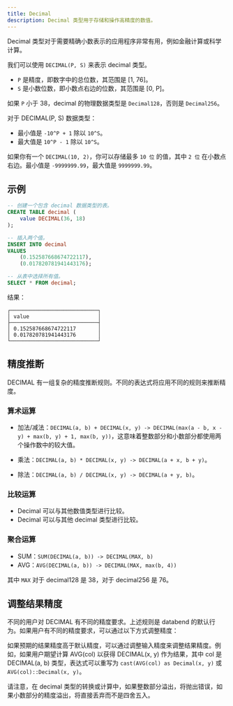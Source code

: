 ```yaml
---
title: Decimal
description: Decimal 类型用于存储和操作高精度的数值。
---
```


Decimal 类型对于需要精确小数表示的应用程序非常有用，例如金融计算或科学计算。

我们可以使用 `DECIMAL(P, S)` 来表示 decimal 类型。

- `P` 是精度，即数字中的总位数，其范围是 [1, 76]。
- `S` 是小数位数，即小数点右边的位数，其范围是 [0, P]。

如果 `P` 小于 38，decimal 的物理数据类型是 `Decimal128`，否则是 `Decimal256`。

对于 DECIMAL(P, S) 数据类型：
* 最小值是 `-10^P + 1` 除以 `10^S`。
* 最大值是 `10^P - 1` 除以 `10^S`。
 
如果你有一个 `DECIMAL(10, 2)`，你可以存储最多 `10 位` 的值，其中 `2 位` 在小数点右边。最小值是 `-9999999.99`，最大值是 `9999999.99`。

## 示例

```sql
-- 创建一个包含 decimal 数据类型的表。
CREATE TABLE decimal (
    value DECIMAL(36, 18)
);

-- 插入两个值。
INSERT INTO decimal 
VALUES
    (0.152587668674722117), 
    (0.017820781941443176);

-- 从表中选择所有值。
SELECT * FROM decimal;
```

结果：
```
┌────────────────────────────┐
│ value                      │
├────────────────────────────┤
│ 0.152587668674722117       │
│ 0.017820781941443176       │
└────────────────────────────┘
```

## 精度推断

DECIMAL 有一组复杂的精度推断规则。不同的表达式将应用不同的规则来推断精度。

### 算术运算

- 加法/减法：`DECIMAL(a, b) + DECIMAL(x, y) -> DECIMAL(max(a - b, x - y) + max(b, y) + 1, max(b, y))`，这意味着整数部分和小数部分都使用两个操作数中的较大值。

- 乘法：`DECIMAL(a, b) * DECIMAL(x, y) -> DECIMAL(a + x, b + y)`。

- 除法：`DECIMAL(a, b) / DECIMAL(x, y) -> DECIMAL(a + y, b)`。

### 比较运算

- Decimal 可以与其他数值类型进行比较。
- Decimal 可以与其他 decimal 类型进行比较。

### 聚合运算

- SUM：`SUM(DECIMAL(a, b)) -> DECIMAL(MAX, b)`
- AVG：`AVG(DECIMAL(a, b)) -> DECIMAL(MAX, max(b, 4))`

其中 `MAX` 对于 decimal128 是 38，对于 decimal256 是 76。

## 调整结果精度

不同的用户对 DECIMAL 有不同的精度要求。上述规则是 databend 的默认行为。如果用户有不同的精度要求，可以通过以下方式调整精度：

如果预期的结果精度高于默认精度，可以通过调整输入精度来调整结果精度。例如，如果用户期望计算 AVG(col) 以获得 DECIMAL(x, y) 作为结果，其中 col 是 DECIMAL(a, b) 类型，表达式可以重写为 `cast(AVG(col) as Decimal(x, y)` 或 `AVG(col)::Decimal(x, y)`。

请注意，在 decimal 类型的转换或计算中，如果整数部分溢出，将抛出错误，如果小数部分的精度溢出，将直接丢弃而不是四舍五入。